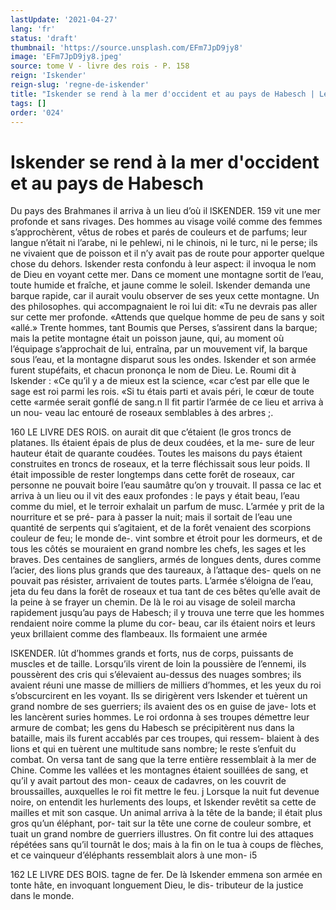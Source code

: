 ```yaml
---
lastUpdate: '2021-04-27'
lang: 'fr'
status: 'draft'
thumbnail: 'https://source.unsplash.com/EFm7JpD9jy8'
image: 'EFm7JpD9jy8.jpeg'
source: tome V - livre des rois - P. 158
reign: 'Iskender'
reign-slug: 'regne-de-iskender'
title: "Iskender se rend à la mer d'occident et au pays de Habesch | Le Livre des Rois | Shâhnâmeh"
tags: []
order: '024'
---
```


# Iskender se rend à la mer d'occident et au pays de Habesch

Du pays des Brahmanes il arriva à un lieu d’où il
lSKENDER. 159 vit une mer profonde et sans rivages. Des hommes
au visage voilé comme des femmes s’approchèrent,
vêtus de robes et parés de couleurs et de parfums;
leur langue n’était ni l’arabe, ni le pehlewi, ni le
chinois, ni le turc, ni le perse; ils ne vivaient que de poisson et il n’y avait pas de route pour apporter quelque chose du dehors. Iskender resta confondu à leur aspect: il invoqua le nom de Dieu en voyant cette mer. Dans ce moment une montagne sortit de l’eau, toute humide et fraîche, et jaune comme le soleil. Iskender demanda une barque rapide, car il aurait voulu observer de ses yeux cette montagne. Un des philosophes. qui accompagnaient le roi lui dit: «Tu ne devrais pas aller sur cette mer profonde. «Attends que quelque homme de peu de sans y soit «allé.» Trente hommes, tant Boumis que Perses, s’assirent dans la barque; mais la petite montagne était un poisson jaune, qui, au moment où l’équipage s’approchait de lui, entraîna, par un mouvement vif,
la barque sous l’eau, et la montagne disparut sous
les ondes. Iskender et son armée furent stupéfaits,
et chacun prononça le nom de Dieu. Le. Roumi dit
à Iskender : «Ce qu’il y a de mieux est la science,
«car c’est par elle que le sage est roi parmi les rois.
«Si tu étais parti et avais péri, le cœur de toute cette
«armée serait gonflé de sang.n
Il fit partir l’armée de ce lieu et arriva à un nou- veau lac entouré de roseaux semblables à des arbres ;.

160 LE LIVRE DES ROIS.
on aurait dit que c’étaient (le gros troncs de platanes.
Ils étaient épais de plus de deux coudées, et la me-
sure de leur hauteur était de quarante coudées. Toutes
les maisons du pays étaient construites en troncs de roseaux, et la terre fléchissait sous leur poids. Il était impossible de rester longtemps dans cette forêt de roseaux, car personne ne pouvait boire l’eau saumâtre qu’on y trouvait. Il passa ce lac et arriva à un lieu
ou il vit des eaux profondes : le pays y était beau, l’eau comme du miel, et le terroir exhalait un parfum
de musc. L’armée y prit de la nourriture et se pré-
para à passer la nuit; mais il sortait de l’eau une quantité de serpents qui s’agitaient, et de la forêt venaient des scorpions couleur de feu; le monde de-. vint sombre et étroit pour les dormeurs, et de tous les côtés se mouraient en grand nombre les chefs,
les sages et les braves. Des centaines de sangliers,
armés de longues dents, dures comme l’acier, des
lions plus grands que des taureaux, à l’attaque des-
quels on ne pouvait pas résister, arrivaient de toutes parts. L’armée s’éloigna de l’eau, jeta du feu dans la
forêt de roseaux et tua tant de ces bêtes qu’elle avait de la peine à se frayer un chemin.
De là le roi au visage de soleil marcha rapidement jusqu’au pays de Habesch; il y trouva une terre que
les hommes rendaient noire comme la plume du cor-
beau, car ils étaient noirs et leurs yeux brillaient comme des flambeaux. Ils formaient une armée

ISKENDER. lût d’hommes grands et forts, nus de corps, puissants
de muscles et de taille. Lorsqu’ils virent de loin la poussière de l’ennemi, ils poussèrent des cris qui s’élevaient au-dessus des nuages sombres; ils avaient
réuni une masse de milliers de milliers d’hommes,
et les yeux du roi s’obscurcirent en les voyant. Ils se dirigèrent vers Iskender et tuèrent un grand nombre
de ses guerriers; ils avaient des os en guise de jave- lots et les lancèrent suries hommes. Le roi ordonna
à ses troupes démettre leur armure de combat; les gens du Habesch se précipitèrent nus dans la bataille, mais ils furent accablés par ces troupes, qui ressem- blaient à des lions et qui en tuèrent une multitude sans nombre; le reste s’enfuit du combat. On versa tant de sang que la terre entière ressemblait à la mer de Chine. Comme les vallées et les montagnes étaient souillées de sang, et qu’il y avait partout des mon- ceaux de cadavres, on les couvrit de broussailles,
auxquelles le roi fit mettre le feu. j Lorsque la nuit fut devenue noire, on entendit les
hurlements des loups, et Iskender revêtit sa cette de mailles et mit son casque. Un animal arriva à la tête de la bande; il était plus gros qu’un éléphant, por-
tait sur la tête une corne de couleur sombre, et tuait un grand nombre de guerriers illustres. On fit contre lui des attaques répétées sans qu’il tournât le dos;
mais à la fin on le tua à coups de flèches, et ce vainqueur d’éléphants ressemblait alors à une mon-
i5

162 LE LIVRE DES BOIS.
tagne de fer. De là Iskender emmena son armée en tonte hâte, en invoquant longuement Dieu, le dis- tributeur de la justice dans le monde.
